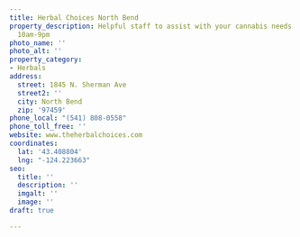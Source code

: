 ```yaml
---
title: Herbal Choices North Bend
property_description: Helpful staff to assist with your cannabis needs. Open daily
  10am-9pm
photo_name: ''
photo_alt: ''
property_category:
- Herbals
address:
  street: 1845 N. Sherman Ave
  street2: ''
  city: North Bend
  zip: '97459'
phone_local: "(541) 808-0558"
phone_toll_free: ''
website: www.theherbalchoices.com
coordinates:
  lat: '43.408804'
  lng: "-124.223663"
seo:
  title: ''
  description: ''
  imgalt: ''
  image: ''
draft: true

---
```

